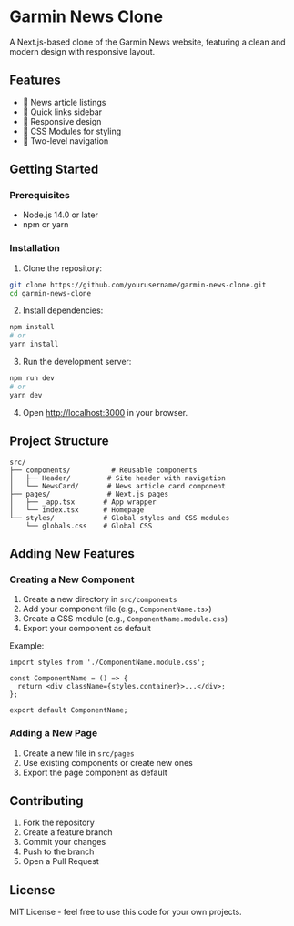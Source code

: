 # Garmin News Clone

A Next.js-based clone of the Garmin News website, featuring a clean and modern design with responsive layout.

## Features

- 📰 News article listings
- 🎯 Quick links sidebar
- 📱 Responsive design
- 🎨 CSS Modules for styling
- 🔗 Two-level navigation

## Getting Started

### Prerequisites

- Node.js 14.0 or later
- npm or yarn

### Installation

1. Clone the repository:
```bash
git clone https://github.com/yourusername/garmin-news-clone.git
cd garmin-news-clone
```

2. Install dependencies:
```bash
npm install
# or
yarn install
```

3. Run the development server:
```bash
npm run dev
# or
yarn dev
```

4. Open [http://localhost:3000](http://localhost:3000) in your browser.

## Project Structure

```
src/
├── components/          # Reusable components
│   ├── Header/         # Site header with navigation
│   └── NewsCard/       # News article card component
├── pages/              # Next.js pages
│   ├── _app.tsx       # App wrapper
│   └── index.tsx      # Homepage
└── styles/            # Global styles and CSS modules
    └── globals.css    # Global CSS
```

## Adding New Features

### Creating a New Component

1. Create a new directory in `src/components`
2. Add your component file (e.g., `ComponentName.tsx`)
3. Create a CSS module (e.g., `ComponentName.module.css`)
4. Export your component as default

Example:
```tsx
import styles from './ComponentName.module.css';

const ComponentName = () => {
  return <div className={styles.container}>...</div>;
};

export default ComponentName;
```

### Adding a New Page

1. Create a new file in `src/pages`
2. Use existing components or create new ones
3. Export the page component as default

## Contributing

1. Fork the repository
2. Create a feature branch
3. Commit your changes
4. Push to the branch
5. Open a Pull Request

## License

MIT License - feel free to use this code for your own projects.
